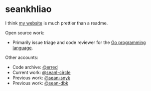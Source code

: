 # seankhliao

I think [my website](https://seankhliao.com/gh-r-s)
is much prettier than a readme.

Open source work:

- Primarily issue triage and code reviewer for the [Go programming language](https://github.com/golang/go).

Other accounts:

- Code archive: [@erred](https://github.com/erred)
- Current work: [@seanl-circle](https://github.com/seanl-circle)
- Previous work: [@sean-snyk](https://github.com/sean-snyk)
- Previous work: [@sean-dbk](https://github.com/sean-dbk)
